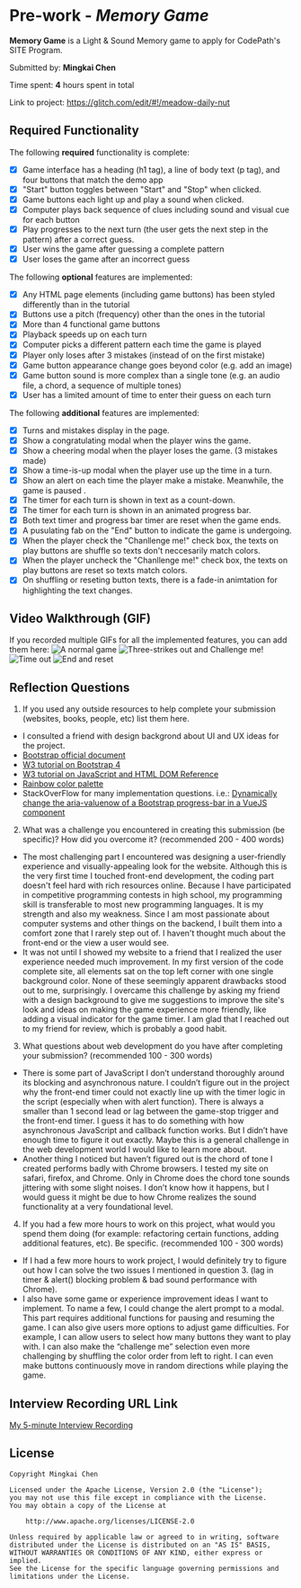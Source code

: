# Pre-work - _Memory Game_

**Memory Game** is a Light & Sound Memory game to apply for CodePath's SITE Program.

Submitted by: **Mingkai Chen**

Time spent: **4** hours spent in total

Link to project: https://glitch.com/edit/#!/meadow-daily-nut

## Required Functionality

The following **required** functionality is complete:

* [x] Game interface has a heading (h1 tag), a line of body text (p tag), and four buttons that match the demo app
* [x] "Start" button toggles between "Start" and "Stop" when clicked.
* [x] Game buttons each light up and play a sound when clicked.
* [x] Computer plays back sequence of clues including sound and visual cue for each button
* [x] Play progresses to the next turn (the user gets the next step in the pattern) after a correct guess.
* [x] User wins the game after guessing a complete pattern
* [x] User loses the game after an incorrect guess

The following **optional** features are implemented:

* [x] Any HTML page elements (including game buttons) has been styled differently than in the tutorial
* [x] Buttons use a pitch (frequency) other than the ones in the tutorial
* [x] More than 4 functional game buttons
* [x] Playback speeds up on each turn
* [x] Computer picks a different pattern each time the game is played
* [x] Player only loses after 3 mistakes (instead of on the first mistake)
* [x] Game button appearance change goes beyond color (e.g. add an image)
* [x] Game button sound is more complex than a single tone (e.g. an audio file, a chord, a sequence of multiple tones)
* [x] User has a limited amount of time to enter their guess on each turn

The following **additional** features are implemented:

- [x] Turns and mistakes display in the page.
- [x] Show a congratulating modal when the player wins the game.
- [x] Show a cheering modal when the player loses the game. (3 mistakes made)
- [x] Show a time-is-up modal when the player use up the time in a turn.
- [x] Show an alert on each time the player make a mistake. Meanwhile, the game is paused .
- [x] The timer for each turn is shown in text as a count-down.
- [x] The timer for each turn is shown in an animated progress bar.
- [x] Both text timer and progress bar timer are reset when the game ends.
- [x] A pusulating fab on the "End" button to indicate the game is undergoing.
- [x] When the player check the "Chanllenge me!" check box, the texts on play buttons are shuffle so texts don't neccesarily match colors.
- [x] When the player uncheck the "Chanllenge me!" check box, the texts on play buttons are reset so texts match colors.
- [x] On shuffling or reseting button texts, there is a fade-in animtation for highlighting the text changes.

## Video Walkthrough (GIF)

If you recorded multiple GIFs for all the implemented features, you can add them here:
![A normal game](https://files.mingkai.me/gifs/prework_1.gif)
![Three-strikes out and Challenge me!](https://files.mingkai.me/gifs/prework_2.gif)
![Time out](https://files.mingkai.me/gifs/prework_3.gif)
![End and reset](https://files.mingkai.me/gifs/prework_4.gif)

## Reflection Questions

1. If you used any outside resources to help complete your submission (websites, books, people, etc) list them here.

- I consulted a friend with design backgrond about UI and UX ideas for the project.
- [Bootstrap official document](https://getbootstrap.com/docs/4.0/)
- [W3 tutorial on Bootstrap 4](https://www.w3schools.com/bootstrap4/default.asp)
- [W3 tutorial on JavaScript and HTML DOM Reference](https://www.w3schools.com/jsref/)
- [Rainbow color palette](https://colorswall.com/palette/102)
- StackOverFlow for many implementation questions. i.e.: [Dynamically change the aria-valuenow of a Bootstrap progress-bar in a VueJS component](https://stackoverflow.com/questions/59801740/dynamically-change-the-aria-valuenow-of-a-bootstrap-progress-bar-in-a-vuejs-comp)

2. What was a challenge you encountered in creating this submission (be specific)? How did you overcome it? (recommended 200 - 400 words)
  - The most challenging part I encountered was designing a user-friendly experience and visually-appealing look for the website. Although this is the very first time I touched front-end development, the coding part doesn't feel hard with rich resources online. Because I have participated in competitive programming contests in high school, my programming skill is transferable to most new programming languages. It is my strength and also my weakness. Since I am most passionate about computer systems and other things on the backend, I built them into a comfort zone that I rarely step out of. I haven't thought much about the front-end or the view a user would see. 
  - It was not until I showed my website to a friend that I realized the user experience needed much improvement. In my first version of the code complete site, all elements sat on the top left corner with one single background color. None of these seemingly apparent drawbacks stood out to me, surprisingly. I overcame this challenge by asking my friend with a design background to give me suggestions to improve the site's look and ideas on making the game experience more friendly, like adding a visual indicator for the game timer. I am glad that I reached out to my friend for review, which is probably a good habit.

3. What questions about web development do you have after completing your submission? (recommended 100 - 300 words)
  - There is some part of JavaScript I don’t understand thoroughly around its blocking and asynchronous nature. I couldn’t figure out in the project why the front-end timer could not exactly line up with the timer logic in the script (especially when with alert function). There is always a smaller than 1 second lead or lag between the game-stop trigger and the front-end timer. I guess it has to do something with how asynchronous JavaScript and callback function works. But I didn’t have enough time to figure it out exactly. Maybe this is a general challenge in the web development world I would like to learn more about.
  - Another thing I noticed but haven’t figured out is the chord of tone I created performs badly with Chrome browsers. I tested my site on safari, firefox, and Chrome. Only in Chrome does the chord tone sounds jittering with some slight noises. I don’t know how it happens, but I would guess it might be due to how Chrome realizes the sound functionality at a very foundational level.

4. If you had a few more hours to work on this project, what would you spend them doing (for example: refactoring certain functions, adding additional features, etc). Be specific. (recommended 100 - 300 words)
  - If I had a few more hours to work project, I would definitely try to figure out how I can solve the two issues I mentioned in question 3. (lag in timer & alert() blocking problem & bad sound performance with Chrome).
  - I also have some game or experience improvement ideas I want to implement. To name a few, I could change the alert prompt to a modal. This part requires additional functions for pausing and resuming the game. I can also give users more options to adjust game difficulties. For example, I can allow users to select how many buttons they want to play with. I can also make the “challenge me” selection even more challenging by shuffling the color order from left to right. I can even make buttons continuously move in random directions while playing the game.

## Interview Recording URL Link

[My 5-minute Interview Recording](https://files.mingkai.me/videos/interview-SITE-program.mp4)

## License

    Copyright Mingkai Chen

    Licensed under the Apache License, Version 2.0 (the "License");
    you may not use this file except in compliance with the License.
    You may obtain a copy of the License at

        http://www.apache.org/licenses/LICENSE-2.0

    Unless required by applicable law or agreed to in writing, software
    distributed under the License is distributed on an "AS IS" BASIS,
    WITHOUT WARRANTIES OR CONDITIONS OF ANY KIND, either express or implied.
    See the License for the specific language governing permissions and
    limitations under the License.
